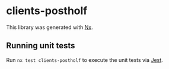 # clients-postholf

This library was generated with [Nx](https://nx.dev).

## Running unit tests

Run `nx test clients-postholf` to execute the unit tests via [Jest](https://jestjs.io).
